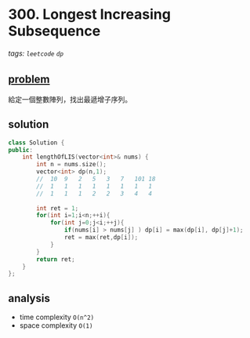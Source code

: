 # 300. Longest Increasing Subsequence

###### tags: `leetcode` `dp`

## [problem](https://leetcode.com/problems/longest-increasing-subsequence/)

給定一個整數陣列，找出最遞增子序列。


## solution

```c++
class Solution {
public:
    int lengthOfLIS(vector<int>& nums) {
        int n = nums.size();
        vector<int> dp(n,1);
        //  10  9   2   5   3   7   101 18
        //  1   1   1   1   1   1   1   1
        //  1   1   1   2   2   3   4   4
        
        int ret = 1;
        for(int i=1;i<n;++i){
            for(int j=0;j<i;++j){
                if(nums[i] > nums[j] ) dp[i] = max(dp[i], dp[j]+1);
                ret = max(ret,dp[i]);
            }
        }
        return ret;
    }
};
```

## analysis
- time complexity `O(n^2)`
- space complexity `O(1)`